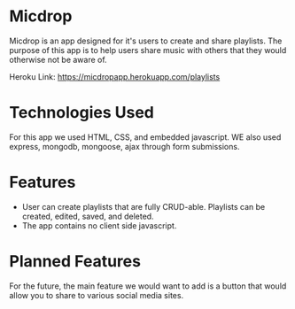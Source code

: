 # Micdrop
  Micdrop is an app designed for it's users to create and share playlists. The purpose of this app is to help users share music with others that they would otherwise not be aware of.

  Heroku Link: https://micdropapp.herokuapp.com/playlists

# Technologies Used
  For this app we used HTML, CSS, and embedded javascript. WE also used express, mongodb, mongoose, ajax through form submissions.

# Features
  * User can create playlists that are fully CRUD-able. Playlists can be   created, edited, saved, and deleted.
  * The app contains no client side javascript.

# Planned Features
  For the future, the main feature we would want to add is a button that would allow you to share to various social media sites.
